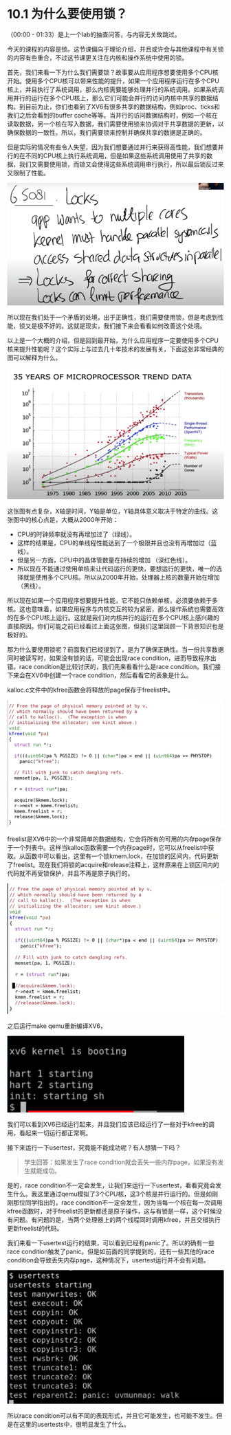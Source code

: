 # 10.1 为什么要使用锁？

（00:00 - 01:33）是上一个lab的抽查问答，与内容无关故跳过。

今天的课程的内容是锁。这节课偏向于理论介绍，并且或许会与其他课程中有关锁的内容有些重合，不过这节课更关注在内核和操作系统中使用的锁。

首先，我们来看一下为什么我们需要锁？故事要从应用程序想要使用多个CPU核开始。使用多个CPU核可以带来性能的提升，如果一个应用程序运行在多个CPU核上，并且执行了系统调用，那么内核需要能够处理并行的系统调用。如果系统调用并行的运行在多个CPU核上，那么它们可能会并行的访问内核中共享的数据结构。到目前为止，你们也看到了XV6有很多共享的数据结构，例如proc、ticks和我们之后会看到的buffer cache等等。当并行的访问数据结构时，例如一个核在读取数据，另一个核在写入数据，我们需要使用锁来协调对于共享数据的更新，以确保数据的一致性。所以，我们需要锁来控制并确保共享的数据是正确的。

但是实际的情况有些令人失望，因为我们想要通过并行来获得高性能，我们想要并行的在不同的CPU核上执行系统调用，但是如果这些系统调用使用了共享的数据，我们又需要使用锁，而锁又会使得这些系统调用串行执行，所以最后锁反过来又限制了性能。

![](../.gitbook/assets/image%20%28463%29%20%281%29%20%281%29.png)

所以现在我们处于一个矛盾的处境，出于正确性，我们需要使用锁，但是考虑到性能，锁又是极不好的。这就是现实，我们接下来会看看如何改善这个处境。

以上是一个大概的介绍，但是回到最开始，为什么应用程序一定要使用多个CPU核来提升性能呢？这个实际上与过去几十年技术的发展有关，下面这张非常经典的图可以解释为什么。

![](../.gitbook/assets/image%20%28465%29.png)

这张图有点复杂，X轴是时间，Y轴是单位，Y轴具体意义取决于特定的曲线。这张图中的核心点是，大概从2000年开始：

* CPU的时钟频率就没有再增加过了（绿线）。
* 这样的结果是，CPU的单线程性能达到了一个极限并且也没有再增加过（蓝线）。
* 但是另一方面，CPU中的晶体管数量在持续的增加 （深红色线）。
* 所以现在不能通过使用单核来让代码运行的更快，要想运行的更快，唯一的选择就是使用多个CPU核。所以从2000年开始，处理器上核的数量开始在增加（黑线）。

所以现在如果一个应用程序想要提升性能，它不能只依赖单核，必须要依赖于多核。这也意味着，如果应用程序与内核交互的较为紧密，那么操作系统也需要高效的在多个CPU核上运行。这就是我们对内核并行的运行在多个CPU核上感兴趣的直接原因。你们可能之前已经看过上面这张图，但我们这里回顾一下背景知识也是极好的。

那为什么要使用锁呢？前面我们已经提到了，是为了确保正确性。当一份共享数据同时被读写时，如果没有锁的话，可能会出现race condition，进而导致程序出错。race condition是比较讨厌的，我们先来看看什么是race condition。我们接下来会在XV6中创建一个race condition，然后看看它的表象是什么。

kalloc.c文件中的kfree函数会将释放的page保存于freelist中。

![](../.gitbook/assets/image%20%28541%29.png)

freelist是XV6中的一个非常简单的数据结构，它会将所有的可用的内存page保存于一个列表中。这样当kalloc函数需要一个内存page时，它可以从freelist中获取。从函数中可以看出，这里有一个锁kmem.lock，在加锁的区间内，代码更新了freelist。现在我们将锁的acquire和release注释上，这样原来在上锁区间内的代码就不再受锁保护，并且不再是原子执行的。

![](../.gitbook/assets/image%20%28534%29.png)

之后运行make qemu重新编译XV6，

![](../.gitbook/assets/image%20%28497%29.png)

我们可以看到XV6已经运行起来，并且我们应该已经运行了一些对于kfree的调用，看起来一切运行都正常啊。

接下来运行一下usertest，究竟能不能成功呢？有人想猜一下吗？

> 学生回答：如果发生了race condition就会丢失一些内存page，如果没有发生就能成功。

是的，race condition不一定会发生，让我们来运行一下usertest，看看究竟会发生什么。我这里通过qemu模拟了3个CPU核，这3个核是并行运行的。但是如刚刚那位同学指出的，race condition不一定会发生，因为当每一个核在每一次调用kfree函数时，对于freelist的更新都还是原子操作，这与有锁是一样，这个时候没有问题。有问题的是，当两个处理器上的两个线程同时调用kfree，并且交错执行更新freelist的代码。

我们来看一下usertest运行的结果，可以看到已经有panic了。所以的确有一些race condition触发了panic。但是如前面的同学提到的，还有一些其他的race condition会导致丢失内存page，这种情况下，usertest运行并不会有问题。

![](../.gitbook/assets/image%20%28555%29.png)

所以race condition可以有不同的表现形式，并且它可能发生，也可能不发生。但是在这里的usertests中，很明显发生了什么。


